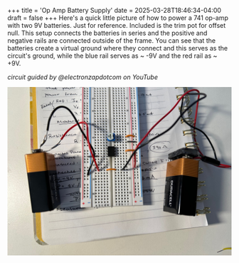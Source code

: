 +++
title = 'Op Amp Battery Supply'
date = 2025-03-28T18:46:34-04:00
draft = false
+++
Here's a quick little picture of how to power a 741 op-amp with two 9V batteries. Just for reference. Included is the trim pot for offset null. This setup connects the batteries in series and the positive and negative rails are connected outside of the frame. You can see that the batteries create a virtual ground where they connect and this serves as the circuit's ground, while the blue rail serves as ~ -9V and the red rail as ~ +9V.

*circuit guided by @electronzapdotcom on YouTube*

![opamp-batt-power](opamp-batt-power.jpg)
